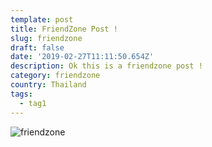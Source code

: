 ```yaml
---
template: post
title: FriendZone Post !
slug: friendzone
draft: false
date: '2019-02-27T11:11:50.654Z'
description: Ok this is a friendzone post !
category: friendzone
country: Thailand
tags:
  - tag1
---
```


![friendzone](/media/20161105-mes-friendzones.jpg 'Yo yo !')
